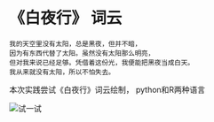 # 《白夜行》 词云
    我的天空里没有太阳，总是黑夜，但并不暗，
    因为有东西代替了太阳。虽然没有太阳那么明亮，
    但对我来说已经足够。凭借着这份光，我便能把黑夜当成白天。
    我从来就没有太阳，所以不怕失去。


本次实践尝试《白夜行》词云绘制，
python和R两种语言

![试一试](/github.com/xuganghuhu/worcloud-WalkingInWhiteNight/blob/master/boyandgirl.jpg)
